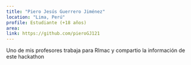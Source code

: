 ```yaml
---
title: "Piero Jesús Guerrero Jiménez"
location: "Lima, Perú"
profile: Estudiante (+18 años)
area: 
link: https://github.com/pieroGJ121
---
```


Uno de mis profesores trabaja para RImac y compartio la información de este hackathon